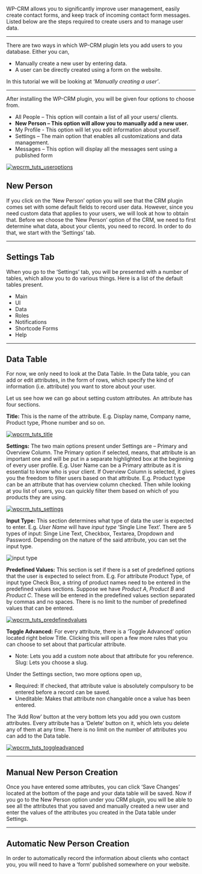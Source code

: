 WP-CRM allows you to significantly improve user management, easily create contact forms, and keep track of incoming contact form messages. Listed below are the steps required to create users and to manage user data.

* * *

There are two ways in which WP-CRM plugin lets you add users to you database. Either you can,

*   Manually create a new user by entering data.
*   A user can be directly created using a form on the website.

In this tutorial we will be looking at _‘Manually creating a user’_.

* * *

After installing the WP-CRM plugin, you will be given four options to choose from.

*   All People – This option will contain a list of all your users/ clients.
*   **New Person – This option will allow you to manually add a new user.**
*   My Profile - This option will let you edit information about yourself.
*   Settings – The main option that enables all customizations and data management.
*   Messages – This option will display all the messages sent using a published form

[![wpcrm_tuts_useroptions](https://storage.googleapis.com/media.usabilitydynamics.com/2012/03/wpcrm_tuts_useroptions.png)](https://storage.googleapis.com/media.usabilitydynamics.com/2012/03/wpcrm_tuts_useroptions.png)

## New Person

If you click on the ‘New Person’ option you will see that the CRM plugin comes set with some default fields to record user data. However, since you need custom data that applies to your users, we will look at how to obtain that. Before we choose the ‘New Person’ option of the CRM, we need to first determine what data, about your clients, you need to record. In order to do that, we start with the ‘Settings’ tab.

* * *

## Settings Tab

When you go to the ‘Settings’ tab, you will be presented with a number of tables, which allow you to do various things. Here is a list of the default tables present.

*   Main
*   UI
*   Data
*   Roles
*   Notifications
*   Shortcode Forms
*   Help

* * *

## Data Table

For now, we only need to look at the Data Table. In the Data table, you can add or edit attributes, in the form of rows, which specify the kind of information (i.e. attribute) you want to store about your user.

Let us see how we can go about setting custom attributes. An attribute has four sections.

**Title:** This is the name of the attribute. E.g. Display name, Company name, Product type, Phone number and so on.

[![wpcrm_tuts_title](https://storage.googleapis.com/media.usabilitydynamics.com/2012/03/wpcrm_tuts_title.png)](https://storage.googleapis.com/media.usabilitydynamics.com/2012/03/wpcrm_tuts_title.png)

**Settings:** The two main options present under Settings are – Primary and Overview Column. The Primary option if selected, means, that attribute is an important one and will be put in a separate highlighted box at the beginning of every user profile. E.g. User Name can be a Primary attribute as it is essential to know who is your client. If Overview Column is selected, it gives you the freedom to filter users based on that attribute. E.g. Product type can be an attribute that has overview column checked. Then while looking at you list of users, you can quickly filter them based on which of you products they are using.

[![wpcrm_tuts_settings](https://storage.googleapis.com/media.usabilitydynamics.com/2012/03/wpcrm_tuts_settings.png)](https://storage.googleapis.com/media.usabilitydynamics.com/2012/03/wpcrm_tuts_settings.png)

**Input Type:** This section determines what type of data the user is expected to enter. E.g. _User Name_ will have _input type_ ‘Single Line Text’. There are 5 types of input: Singe Line Text, Checkbox, Textarea, Dropdown and Password. Depending on the nature of the said attribute, you can set the input type.

![input type](https://storage.googleapis.com/media.usabilitydynamics.com/2012/02/input-type-166x180.png)

**Predefined Values:** This section is set if there is a set of predefined options that the user is expected to select from. E.g. For attribute Product Type, of input type Check Box, a string of product names need to be entered in the predefined values sections. Suppose we have _Product A_, _Product B_ and _Product C_. These will be entered in the predefined values section separated by commas and no spaces. There is no limit to the number of predefined values that can be entered.

[![wpcrm_tuts_predefinedvalues](https://storage.googleapis.com/media.usabilitydynamics.com/2012/03/wpcrm_tuts_predefinedvalues.png)](https://storage.googleapis.com/media.usabilitydynamics.com/2012/03/wpcrm_tuts_predefinedvalues.png)

**Toggle Advanced:** For every attribute, there is a ‘Toggle Advanced’ option located right below Title. Clicking this will open a few more rules that you can choose to set about that particular attribute.

*   Note: Lets you add a custom note about that attribute for you reference.
    Slug: Lets you choose a slug.

Under the Settings section, two more options open up,

*   Required: If checked, that attribute value is absolutely compulsory to be entered before a record can be saved.
*   Uneditable: Makes that attribute non changable once a value has been entered.

The ‘Add Row’ button at the very bottom lets you add you own custom attributes. Every attribute has a ‘Delete’ button on it, which lets you delete any of them at any time. There is no limit on the number of attributes you can add to the Data table.

[![wpcrm_tuts_toggleadvanced](https://storage.googleapis.com/media.usabilitydynamics.com/2012/03/wpcrm_tuts_toggleadvanced.png)](https://storage.googleapis.com/media.usabilitydynamics.com/2012/03/wpcrm_tuts_toggleadvanced.png)

* * *

## Manual New Person Creation

Once you have entered some attributes, you can click ‘Save Changes’ located at the bottom of the page and your data table will be saved. Now if you go to the New Person option under you CRM plugin, you will be able to see all the attributes that you saved and manually created a new user and enter the values of the attributes you created in the Data table under Settings.

* * *

## Automatic New Person Creation

In order to automatically record the information about clients who contact you, you will need to have a ‘form’ published somewhere on your website.


